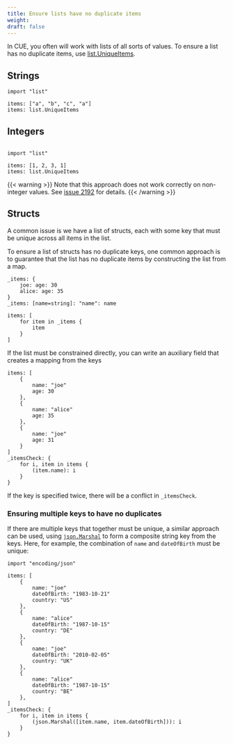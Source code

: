 ```yaml
---
title: Ensure lists have no duplicate items
weight:
draft: false
---
```


In CUE, you often will work with lists of all sorts of values. To ensure a list
has no duplicate items, use [list.UniqueItems](https://pkg.go.dev/cuelang.org/go/pkg/list#UniqueItems).

## Strings

```{title="CUE"}
import "list"

items: ["a", "b", "c", "a"]
items: list.UniqueItems
```

## Integers

```{title="CUE"}

import "list"

items: [1, 2, 3, 1]
items: list.UniqueItems
```

{{< warning >}}
Note that this approach does not work correctly on non-integer values.
See [issue 2192](https://github.com/cue-lang/cue/issues/2192)
for details.
{{< /warning >}}

## Structs

A common issue is we have a list of structs, each with some key
that must be unique across all items in the list.

To ensure a list of structs has no duplicate keys, one common approach is to
guarantee that the list has no duplicate items by constructing the list from a map.

```coq {title="CUE", hl_lines=["5"]}
_items: {
	joe: age: 30
	alice: age: 35
}
_items: [name=string]: "name": name

items: [
	for item in _items {
		item
	}
]
```

If the list must be constrained directly, you can write an auxiliary
field that creates a mapping from the keys

```coq {title="CUE", hl_lines=["15"]}
items: [
	{
		name: "joe"
		age: 30
	},
	{
		name: "alice"
		age: 35
	},
	{
		name: "joe"
		age: 31
	}
]
_itemsCheck: {
	for i, item in items {
		(item.name): i
	}
}
```

If the key is specified twice, there will be a conflict in `_itemsCheck`.

### Ensuring multiple keys to have no duplicates
If there are multiple keys that together must be unique, a similar approach
can be used, using [`json.Marshal`](https://pkg.go.dev/cuelang.org/go/pkg/encoding/json)  to form a composite string key from the keys. Here, for example, the combination of `name` and `dateOfBirth` must be unique:

```coq {title=CUE, hl_lines=["27"]}
import "encoding/json"

items: [
	{
		name: "joe"
		dateOfBirth: "1983-10-21"
		country: "US"
	},
	{
		name: "alice"
		dateOfBirth: "1987-10-15"
		country: "DE"
	},
	{
		name: "joe"
		dateOfBirth: "2010-02-05"
		country: "UK"
	},
	{
		name: "alice"
		dateOfBirth: "1987-10-15"
		country: "BE"
	},
]
_itemsCheck: {
	for i, item in items {
		(json.Marshal([item.name, item.dateOfBirth])): i
	}
}
```

